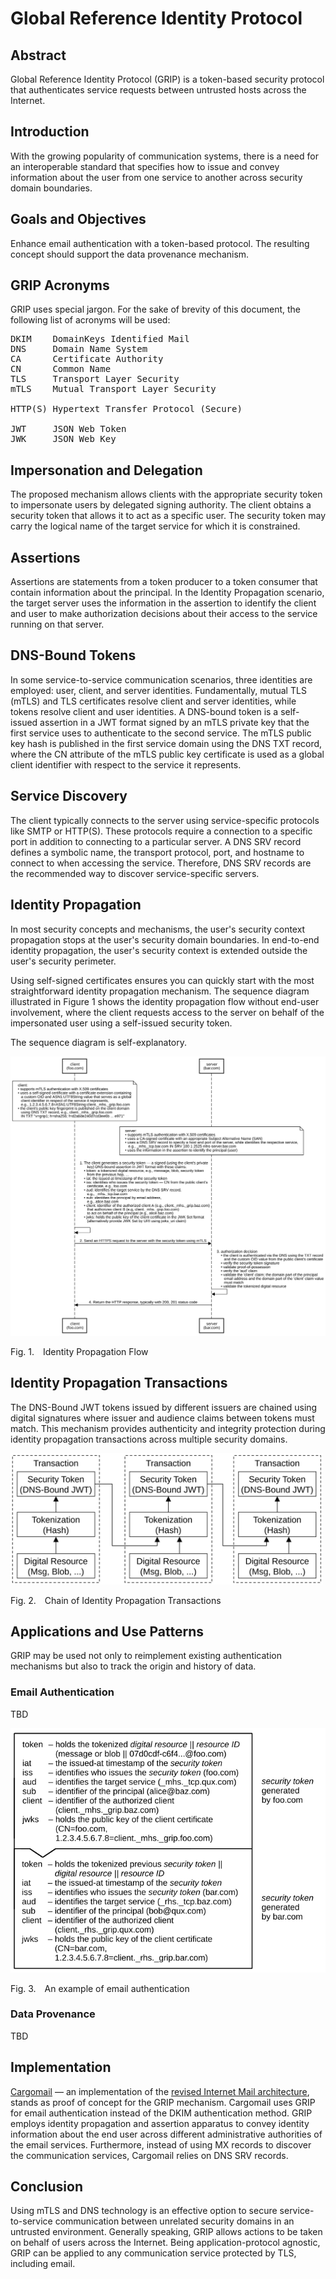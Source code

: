 <!-- @import "style.less" -->

# Global Reference Identity Protocol

## Abstract

Global Reference Identity Protocol (GRIP) is a token-based security protocol that authenticates service requests between untrusted hosts across the Internet.

## Introduction

With the growing popularity of communication systems, there is a need for an interoperable standard that specifies how to issue and convey information about the user from one service to another across security domain boundaries.

## Goals and Objectives

Enhance email authentication with a token-based protocol. The resulting concept should support the data provenance mechanism.

## GRIP Acronyms

GRIP uses special jargon. For the sake of brevity of this document, the following list of acronyms will be used:
<pre>
DKIM    DomainKeys Identified Mail
DNS     Domain Name System
CA      Certificate Authority
CN      Common Name
TLS     Transport Layer Security
mTLS    Mutual Transport Layer Security

HTTP(S) Hypertext Transfer Protocol (Secure)

JWT     JSON Web Token
JWK     JSON Web Key
</pre>

## Impersonation and Delegation

The proposed mechanism allows clients with the appropriate security token to impersonate users by delegated signing authority. The client obtains a security token that allows it to act as a specific user. The security token may carry the logical name of the target service for which it is constrained.

## Assertions

Assertions are statements from a token producer to a token consumer that contain information about the principal. In the Identity Propagation scenario, the target server uses the information in the assertion to identify the client and user to make authorization decisions about their access to the service running on that server.

## DNS-Bound Tokens

In some service-to-service communication scenarios, three identities are employed: user, client, and server identities. Fundamentally, mutual TLS (mTLS) and TLS certificates resolve client and server identities, while tokens resolve client and user identities. A DNS-bound token is a self-issued assertion in a JWT format signed by an mTLS private key that the first service uses to authenticate to the second service. The mTLS public key hash is published in the first service domain using the DNS TXT record, where the CN attribute of the mTLS public key certificate is used as a global client identifier with respect to the service it represents.

## Service Discovery

The client typically connects to the server using service-specific protocols like SMTP or HTTP(S). These protocols require a connection to a specific port in addition to connecting to a particular server. A DNS SRV record defines a symbolic name, the transport protocol, port, and hostname to connect to when accessing the service. Therefore, DNS SRV records are the recommended way to discover service-specific servers.

## Identity Propagation

In most security concepts and mechanisms, the user's security context propagation stops at the user's security domain boundaries. In end-to-end identity propagation, the user's security context is extended outside the user's security perimeter.

Using self-signed certificates ensures you can quickly start with the most straightforward identity propagation mechanism. The sequence diagram illustrated in Figure 1 shows the identity propagation flow without end-user involvement, where the client requests access to the server on behalf of the impersonated user using a self-issued security token.

The sequence diagram is self-explanatory.


<div class="diagram">
    <img src=./images/self-issued_identity_propagation_flow.svg alt="Identity Propagation Flow">
</div>

<p class="figure">
    Fig.&nbsp;1.&emsp;Identity Propagation Flow
</p>

## Identity Propagation Transactions

The DNS-Bound JWT tokens issued by different issuers are chained using digital signatures where issuer and audience claims between tokens must match. This mechanism provides authenticity and integrity protection during identity propagation transactions across multiple security domains.

<div>
    <img src=./images/data_provenance.svg alt="Chain of Identity Propagation Transactions" width="500">
</div>

<p class="figure">
    Fig.&nbsp;2.&emsp;Chain of Identity Propagation Transactions
</p>

## Applications and Use Patterns

GRIP may be used not only to reimplement existing authentication mechanisms but also to track the origin and history of data.

### Email Authentication

TBD

<div>
    <img src=./images/email_authentication.svg alt="Email Authentication" width="600">
</div>

<p class="figure">
    Fig.&nbsp;3.&emsp;An example of email authentication
</p>

### Data Provenance

TBD

## Implementation

[Cargomail](https://github.com/cargomail-org/cargomail) — an implementation of the [revised Internet Mail architecture](https://github.com/cargomail-org/cargomail/raw/main/whitepaper/Cargomail.pdf), stands as proof of concept for the GRIP mechanism. Cargomail uses GRIP for email authentication instead of the DKIM authentication method. GRIP employs identity propagation and assertion apparatus to convey identity information about the end user across different administrative authorities of the email services. Furthermore, instead of using MX records to discover the communication services, Cargomail relies on DNS SRV records.

## Conclusion

Using mTLS and DNS technology is an effective option to secure service-to-service communication between unrelated security domains in an untrusted environment. Generally speaking, GRIP allows actions to be taken on behalf of users across the Internet. Being application-protocol agnostic, GRIP can be applied to any communication service protected by TLS, including email.